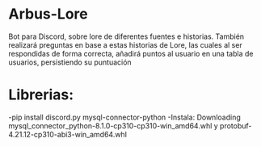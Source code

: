 # Arbus-Lore
Bot para Discord, sobre lore de diferentes fuentes e historias.  También realizará preguntas en base a estas historias de Lore, las cuales al ser respondidas de forma correcta, añadirá puntos al usuario en  una tabla de usuarios, persistiendo su puntuación

# Librerias:
-pip install discord.py mysql-connector-python
    -Instala: Downloading mysql_connector_python-8.1.0-cp310-cp310-win_amd64.whl  y protobuf-4.21.12-cp310-abi3-win_amd64.whl

